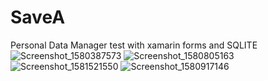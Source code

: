 # SaveA
Personal Data Manager test with xamarin forms and SQLITE
![Screenshot_1580387573](https://github.com/pascallenoir/SaveA/assets/41445736/69718e56-e18c-4673-ac9c-3bf8ad724c4b)
![Screenshot_1580805163](https://github.com/pascallenoir/SaveA/assets/41445736/3237f08e-71b1-4161-a049-3961ca4527db)
![Screenshot_1581521550](https://github.com/pascallenoir/SaveA/assets/41445736/2225a341-2f41-4457-b340-8680ff957f34)
![Screenshot_1580917146](https://github.com/pascallenoir/SaveA/assets/41445736/57c8fce2-aee6-4bdd-9dee-6530119eb2a9)
